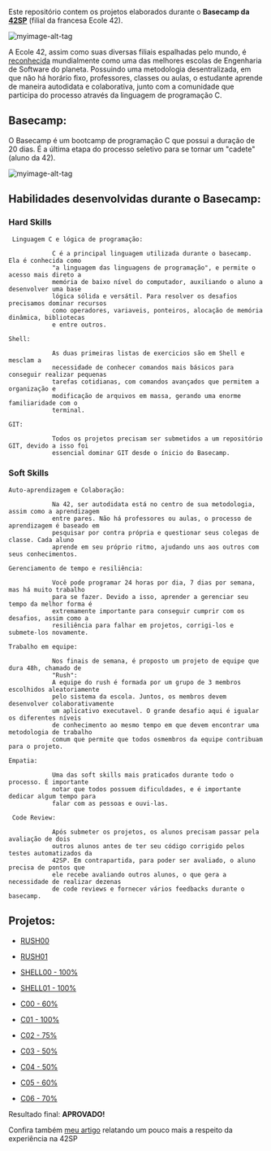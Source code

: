 Este repositório contem os projetos elaborados durante o **Basecamp da [42SP](https://www.42sp.org.br/)** (filial da francesa Ecole 42).


![myimage-alt-tag](https://media-exp1.licdn.com/dms/image/C4D16AQFS_p1Vs1a4gw/profile-displaybackgroundimage-shrink_350_1400/0/1620075364105?e=1626912000&v=beta&t=7wuU9KeayBIsp17xeFiC3pgaBKYxKz7O40KsoYFbTRE)

A Ecole 42, assim como suas diversas filiais espalhadas pelo mundo, é [reconhecida](https://en.wikipedia.org/wiki/42_(school)) mundialmente como uma das melhores escolas de Engenharia de Software do planeta.
Possuindo uma metodologia desentralizada, em que não há horário fixo, professores, classes ou aulas, o estudante aprende de maneira autodidata e colaborativa, junto com a comunidade que participa do processo através da linguagem de programação C.

 ## Basecamp:
 
O Basecamp é um bootcamp de programação C que possui a duração de 20 dias. É a última etapa do processo seletivo para se tornar um "cadete" (aluno da 42).

![myimage-alt-tag](https://user-images.githubusercontent.com/72752848/116312260-973ee280-a782-11eb-965d-82811bde546a.png)

 ## Habilidades desenvolvidas durante o Basecamp:
 
### Hard Skills

     Linguagem C e lógica de programação:
    
                C é a principal linguagem utilizada durante o basecamp. Ela é conhecida como
                "a linguagem das linguagens de programação", e permite o acesso mais direto a 
                memória de baixo nível do computador, auxiliando o aluno a desenvolver uma base
                lógica sólida e versátil. Para resolver os desafios precisamos dominar recursos 
                como operadores, variaveis, ponteiros, alocação de memória dinâmica, bibliotecas
                e entre outros.

    Shell:          
    
                As duas primeiras listas de exercicios são em Shell e mesclam a 
                necessidade de conhecer comandos mais básicos para conseguir realizar pequenas
                tarefas cotidianas, com comandos avançados que permitem a organização e
                modificação de arquivos em massa, gerando uma enorme familiaridade com o 
                terminal.
                
    GIT:
    
                Todos os projetos precisam ser submetidos a um repositório GIT, devido a isso foi
                essencial dominar GIT desde o ínicio do Basecamp.
 
 ### Soft Skills

    Auto-aprendizagem e Colaboração:
    
                Na 42, ser autodidata está no centro de sua metodologia, assim como a aprendizagem
                entre pares. Não há professores ou aulas, o processo de aprendizagem é baseado em 
                pesquisar por contra própria e questionar seus colegas de classe. Cada aluno 
                aprende em seu próprio ritmo, ajudando uns aos outros com seus conhecimentos.

    Gerenciamento de tempo e resiliência:
    
                Você pode programar 24 horas por dia, 7 dias por semana, mas há muito trabalho 
                para se fazer. Devido a isso, aprender a gerenciar seu tempo da melhor forma é 
                extremamente importante para conseguir cumprir com os desafios, assim como a 
                resiliência para falhar em projetos, corrigi-los e submete-los novamente.
    
    Trabalho em equipe:
    
                Nos finais de semana, é proposto um projeto de equipe que dura 48h, chamado de 
                "Rush":
                A equipe do rush é formada por um grupo de 3 membros escolhidos aleatoriamente
                pelo sistema da escola. Juntos, os membros devem desenvolver colaborativamente
                um aplicativo executavel. O grande desafio aqui é igualar os diferentes níveis
                de conhecimento ao mesmo tempo em que devem encontrar uma metodologia de trabalho
                comum que permite que todos osmembros da equipe contribuam para o projeto.

    Empatia:
    
                Uma das soft skills mais praticados durante todo o processo. É importante 
                notar que todos possuem dificuldades, e é importante dedicar algum tempo para
                falar com as pessoas e ouvi-las.
                
     Code Review:
     
                Após submeter os projetos, os alunos precisam passar pela avaliação de dois 
                outros alunos antes de ter seu código corrigido pelos testes automatizados da 
                42SP. Em contrapartida, para poder ser avaliado, o aluno precisa de pontos que 
                ele recebe avaliando outros alunos, o que gera a necessidade de realizar dezenas 
                de code reviews e fornecer vários feedbacks durante o basecamp.
                
                
 ## Projetos:
 
 - [RUSH00](https://github.com/PedroMoreiraDev/42-Basecamp/tree/main/42sp_projects/RUSH00/ex00)
 - [RUSH01](https://github.com/PedroMoreiraDev/42-Basecamp/tree/main/42sp_projects/RUSH01/ex00)
 
 - [SHELL00 - 100%](https://github.com/PedroMoreiraDev/42-Basecamp/tree/main/42sp_projects/Shell00)
 - [SHELL01 - 100%](https://github.com/PedroMoreiraDev/42-Basecamp/tree/main/42sp_projects/Shell01)

 - [C00 - 60%](42sp_projects/C00/)
 - [C01 - 100%](42sp_projects/C01/)
 - [C02 - 75%](42sp_projects/C02/)
 - [C03 - 50%](42sp_projects/C03/)
 - [C04 - 50%](42sp_projects/C04/)
 - [C05 - 60%](42sp_projects/C05/)
 - [C06 - 70%](42sp_projects/C06/)


Resultado final: **APROVADO!**

Confira também [meu artigo](https://www.linkedin.com/pulse/o-que-20-dias-em-uma-das-melhores-escolas-de-software-pedro-moreira/?trackingId=DI8HeFoUSaafAqkXbKaC9Q%3D%3D) relatando um pouco mais a respeito da experiência na 42SP
